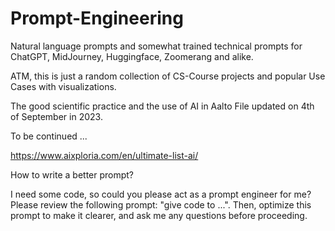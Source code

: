 # Prompt-Engineering

Natural language prompts and somewhat trained technical prompts for ChatGPT, MidJourney, Huggingface, Zoomerang and alike.

ATM, this is just a random collection of CS-Course projects and popular Use Cases with visualizations. 

The good scientific practice and the use of AI in Aalto File updated on 4th of September in 2023.

To be continued ...

https://www.aixploria.com/en/ultimate-list-ai/

How to write a better prompt?

I need some code, so could you please act as a prompt engineer for me?
Please review the following prompt: "give code to ...".
Then, optimize this prompt to make it clearer, and ask me any questions before proceeding.
